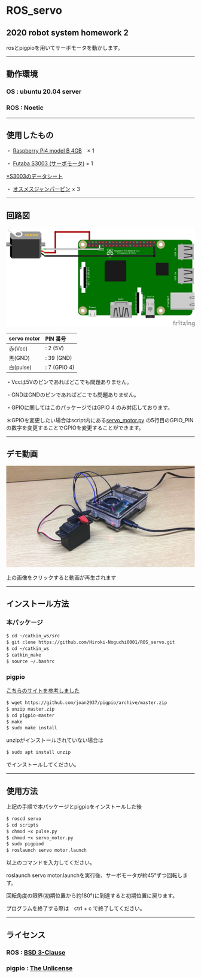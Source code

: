 # ROS_servo
## 2020 robot system homework 2

rosとpigpioを用いてサーボモータを動かします。

---
## 動作環境

### OS : ubuntu 20.04 server

### ROS : Noetic

---
## 使用したもの

・ [Raspberry Pi4 model B 4GB](https://akizukidenshi.com/catalog/g/gM-14778/)　× 1

・ [Futaba S3003 (サーボモータ)](https://www.rc.futaba.co.jp/servo_air/analog/s3003.html) × 1

   [*S3003のデータシート](http://www.es.co.th/schemetic/pdf/et-servo-s3003.pdf)
   
・ [オスメスジャンパーピン](https://akizukidenshi.com/catalog/g/gC-08934/) × 3

---
## 回路図
![回路図](https://github.com/Hiroki-Noguchi0001/ROS_servo/blob/images/image1.png "回路図")

| servo motor | PIN 番号     |
|:------------|:-------------|
| 赤(Vcc)     | : 2 (5V)     |
| 黒(GND)     | : 39 (GND)   |
| 白(pulse)   | : 7 (GPIO 4) |

・Vccは5Vのピンであればどこでも問題ありません。

・GNDはGNDのピンであればどこでも問題ありません。

・GPIOに関してはこのパッケージではGPIO 4 のみ対応しております。

＊GPIOを変更したい場合はscript内にある[servo_motor.py](https://github.com/Hiroki-Noguchi0001/ROS_servo/blob/master/scripts/servo_motor.py)
の5行目のGPIO_PINの数字を変更することでGPIOを変更することができます。

---
## デモ動画

[![servo](https://github.com/Hiroki-Noguchi0001/ROS_servo/blob/images/image2.jpg)](https://www.youtube.com/watch?v=IvMhjApOxDI)

上の画像をクリックすると動画が再生されます

---
## インストール方法

### 本パッケージ

```sh
$ cd ~/catkin_ws/src
$ git clone https://github.com/Hiroki-Noguchi0001/ROS_servo.git
$ cd ~/catkin_ws
$ catkin_make
$ source ~/.bashrc
```

### pigpio

[こちらのサイトを参考しました](http://abyz.me.uk/rpi/pigpio/download.html)

```sh
$ wget https://github.com/joan2937/pigpio/archive/master.zip
$ unzip master.zip
$ cd pigpio-master
$ make
$ sudo make install
```
unzipがインストールされていない場合は
```sh
$ sudo apt install unzip
```
でインストールしてください。

---
## 使用方法

上記の手順で本パッケージとpigpioをインストールした後

```sh
$ roscd servo
$ cd scripts
$ chmod +x pulse.py
$ chmod +x servo_motor.py
$ sudo pigpiod
$ roslaunch servo motor.launch
```
以上のコマンドを入力してください。

roslaunch servo motor.launchを実行後、サーボモータが約45°ずつ回転します。

回転角度の限界(初期位置から約180°)に到達すると初期位置に戻ります。

プログラムを終了する際は　ctrl + c で終了してください。

---
## ライセンス

### ROS : [BSD 3-Clause](https://github.com/Hiroki-Noguchi0001/ROS_servo/blob/master/LICENSE)

### pigpio : [The Unlicense](https://github.com/joan2937/pigpio/blob/master/UNLICENCE)
